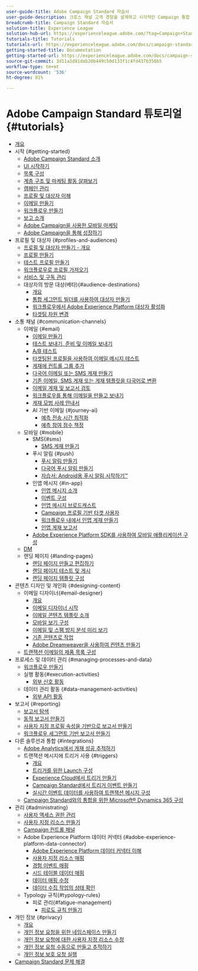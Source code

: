 ```yaml
---
user-guide-title: Adobe Campaign Standard 자습서
user-guide-description: 크로스 채널 고객 경험을 설계하고 시각적인 Campaign 통합 운영, 실시간 상호 작용 관리 및 크로스 채널 실행을 위한 환경을 구축할 수 있습니다.
breadcrumb-title: Campaign Standard 자습서
solution-title: Experience League
solution-hub-url: https://experienceleague.adobe.com/?tag=Campaign+Standard#recommended/solutions/campaign
tutorials-title: Tutorials
tutorials-url: https://experienceleague.adobe.com/docs/campaign-standard-learn/tutorials/overview.html
getting-started-title: Documentation
getting-started-url: https://experienceleague.adobe.com/docs/campaign-standard/using/campaign-standard-home.html
source-git-commit: 3d11a2d81dab20b449c50d133f1c4fd4376356b5
workflow-type: tm+mt
source-wordcount: '536'
ht-degree: 81%

---
```



# Adobe Campaign Standard 튜토리얼 {#tutorials}

+ [개요](/help/overview.md)
+ 시작 {#getting-started}
   + [Adobe Campaign Standard 소개](/help/getting-started/adobe-campaign-standard-introduction.md)
   + [UI 시작하기](/help/getting-started/getting-started-with-the-ui.md)
   + [목록 구성](/help/getting-started/configure-a-list.md)
   + [계층 구조 및 마케팅 활동 살펴보기](/help/getting-started/explore-hierarchy-and-marketing-activities.md)
   + [캠페인 관리](/help/getting-started/managing-campaigns.md)
   + [프로필 및 대상자 이해](/help/getting-started/understanding-profiles-and-audiences.md)
   + [이메일 만들기](https://experienceleague.adobe.com/docs/campaign-standard-learn/tutorials/communication-channels/email/create-email-from-homepage.html?lang=ko)
   + [워크플로우 만들기](https://experienceleague.adobe.com/docs/campaign-standard-learn/tutorials/managing-processes-and-data/creating-a-workflow.html?lang=ko)
   + [보고 소개](/help/getting-started/reporting-with-adobe-campaign-introduction.md)
   + [Adobe Campaign을 사용한 모바일 마케팅](/help/getting-started/mobile-marketing-with-adobe-campaign.md)
   + [Adobe Campaign을 통해 성장하기](/help/getting-started/growing-with-adobe-campaign.md)
+ 프로필 및 대상자 {#profiles-and-audiences}
   + [프로필 및 대상자 만들기 - 개요](/help/profiles-and-audiences/creating-profiles-and-audiences.md)
   + [프로필 만들기](/help/profiles-and-audiences/creating-a-profile.md)
   + [테스트 프로필 만들기](/help/profiles-and-audiences/test-profiles.md)
   + [워크플로우로 프로필 가져오기](/help/managing-processes-and-data/importing-profiles.md)
   + [서비스 및 구독 관리](/help/managing-processes-and-data/services-and-subscriptions.md)
   + 대상자의 방문 대상(베타){#audience-destinations}
      + [개요](/help/profiles-and-audiences/audience-destinations/audience-destinations-overview.md)
      + [통합 세그먼트 빌더를 사용하여 대상자 만들기](/help/profiles-and-audiences/audience-destinations/creating-audiences-using-segment-builder.md)
      + [워크플로우에서 Adobe Experience Platform 대상자 활성화](/help/profiles-and-audiences/audience-destinations/activating-aep-audiences.md)
      + [타겟팅 차원 변경](/help/profiles-and-audiences/audience-destinations/changing-targeting-dimension.md)
+ 소통 채널 {#communication-channels}
   + 이메일 {#email}
      + [이메일 만들기](/help/communication-channels/email/create-email-from-homepage.md)
      + [테스트 보내기, 준비 및 이메일 보내기](/help/communication-channels/email/sending-test-preparing-sending-email.md)
      + [A/B 테스트](/help/communication-channels/email/a-b-testing.md)
      + [타겟팅된 프로필을 사용하여 이메일 메시지 테스트](/help/communication-channels/email/profile-substitution.md)
      + [게재에 컨트롤 그룹 추가](/help/communication-channels/email/control-groups.md)
      + [다국어 이메일 또는 SMS 게재 만들기](/help/communication-channels/create-multilingual-deliveries.md)
      + [기존 이메일, SMS 게재 또는 게재 템플릿을 다국어로 변환](/help/communication-channels/covert-into-multilingual-deliveries.md)
      + [이메일 게재 및 보고서 검토](/help/communication-channels/email/reviewing-personalized-email-delivery-and-reports.md)
      + [워크플로우를 통해 이메일을 만들고 보내기](/help/communication-channels/email/create-and-send-emails-via-workflow.md)
      + [게재 모범 사례 안내서](https://experienceleague.adobe.com/docs/deliverability-learn/deliverability-best-practice-guide/introduction.html?lang=ko)
      + AI 기반 이메일 {#journey-ai}
         + [예측 전송 시간 최적화](/help/communication-channels/email/ai-powered-emails/predictive-send-time-optimization.md)
         + [예측 참여 점수 책정](/help/communication-channels/email/ai-powered-emails/predictive-engagement-scoring.md)
   + 모바일 {#mobile}
      + SMS{#sms}
         + [SMS 게재 만들기 ](/help/communication-channels/mobile/sms/sms-delivery.md)
      + 푸시 알림 {#push}
         + [푸시 알림 만들기](/help/communication-channels/mobile/push-notifications/creating-a-push-notification.md)
         + [다국어 푸시 알림 만들기](/help/communication-channels/mobile/push-notifications/creating-multilingual-push-notifications.md)
         + [자습서: Android용 푸시 알림 시작하기™](https://experienceleague.adobe.com/docs/campaign-standard-learn/getting-started-with-push-notifications-android/introduction.html?lang=ko)
      + 인앱 메시지 {#in-app}
         + [인앱 메시지 소개](/help/communication-channels/mobile/in-app/in-app-message-overview.md)
         + [이벤트 구성](/help/communication-channels/mobile/in-app/configure-events.md)
         + [인앱 메시지 브로드캐스트](/help/communication-channels/mobile/in-app/broadcast-in-app-message.md)
         + [Campaign 프로필 기반 타겟 사용자](/help/communication-channels/mobile/in-app/target-users-based-on-campaign-profile.md)
         + [워크플로우 내에서 인앱 게재 만들기](/help/communication-channels/mobile/in-app/in-app-activity.md)
         + [인앱 게재 보고서](/help/communication-channels/mobile/in-app/in-app-reporting.md)
      + [Adobe Experience Platform SDK를 사용하여 모바일 애플리케이션 구성](/help/communication-channels/mobile/configure-mobile-apps-using-aep-sdk.md)
   + [DM](/help/communication-channels/direct-mail/directmail.md)
   + 랜딩 페이지 {#landing-pages}
      + [랜딩 페이지 만들고 편집하기](/help/communication-channels/landing-pages/landing-page-create-and-edit.md)
      + [랜딩 페이지 테스트 및 게시](/help/communication-channels/landing-pages/landing-page-test-and-publish.md)
      + [랜딩 페이지 템플릿 구성](/help/communication-channels/landing-pages/landing-page-configure-templates.md)
+ 콘텐츠 디자인 및 개인화 {#designing-content}
   + 이메일 디자이너{#email-designer}
      + [개요](/help/designing-content/email-designer/email-designer-overview.md)
      + [이메일 디자이너 시작](/help/designing-content/email-designer/getting-started-with-the-email-designer.md)
      + [이메일 콘텐츠 템플릿 소개](/help/designing-content/email-designer/email-content-templates.md)
      + [모바일 보기 구성](/help/designing-content/email-designer/configure-the-mobile-view.md)
      + [이메일 및 스팸 방지 분석 미리 보기](/help/designing-content/email-designer/preview-your-email.md)
      + [기존 콘텐츠로 작업](/help/designing-content/email-designer/working-with-existing-content.md)
      + [Adobe Dreamweaver을 사용하여 컨텐츠 만들기](/help/designing-content/email-designer/dreamweaver-integration.md)
   + [트랜잭션 이메일의 제품 목록 구성](/help/designing-content/product-listings-in-transactional-email.md)
+ 프로세스 및 데이터 관리 {#managing-processes-and-data}
   + [워크플로우 만들기](/help/managing-processes-and-data/creating-a-workflow.md)
   + 실행 활동{#execution-activities}
      + [외부 신호 활동](/help/managing-processes-and-data/execution-activities/external-signal-activity.md)
   + 데이터 관리 활동 {#data-management-activities}
      + [외부 API 활동](/help/managing-processes-and-data/data-management-activities/external-api-activity.md)
+ 보고서 {#reporting}
   + [보고서 탐색](/help/getting-started/exploring-reports.md)
   + [동적 보고서 만들기](/help/reporting/creating-a-dynamic-report.md)
   + [사용자 지정 프로필 속성을 기반으로 보고서 만들기](/help/reporting/custom-profile-attributes-dynamic-reports.md)
   + [워크플로우 세그먼트 기반 보고서 만들기](/help/reporting/report-on-workflow-segments.md)
+ 다른 솔루션과 통합 {#integrations}
   + [Adobe Analytics에서 게재 성공 추적하기](/help/integrations/track-the-success-of-your-deliveries-in-analytics.md)
   + 트랜잭션 메시지에 트리거 사용 {#triggers}
      + [개요](/help/integrations/using-triggers-for-transactional-messaging-overview.md)
      + [트리거를 위한 Launch 구성](/help/integrations/configure-launch-for-triggers.md)
      + [Experience Cloud에서 트리거 만들기](/help/integrations/create-a-trigger-in-experience-cloud.md)
      + [Campaign Standard에서 트리거 이벤트 만들기](/help/integrations/create-a-trigger-event.md)
      + [실시간 이벤트 데이터를 사용하여 트랜잭션 메시지 구성](/help/integrations/configure-transactional-messages-using-realtime-event-data.md)
   + [Campaign Standard와의 통합을 위한 Microsoft® Dynamics 365 구성](/help/integrations/configure-dynamics-365.md)
+ 관리 {#administrating}
   + [사용자 액세스 권한 관리](/help/administrating/managing-user-access-rights.md)
   + [사용자 지정 리소스 만들기](https://experienceleague.adobe.com/docs/campaign-standard-learn/creating-custom-resources/introduction.html?lang=ko)
   + [Campaign 컨트롤 패널](https://experienceleague.adobe.com/docs/campaign-standard-learn/control-panel/control-panel-overview.html?lang=ko)
   + Adobe Experience Platform 데이터 커넥터 {#adobe-experience-platform-data-connector}
      + [Adobe Experience Platform 데이터 커넥터 이해](/help/administrating/adobe-experience-platform-data-connector/understanding-the-adobe-experience-platform-data-connector.md)
      + [사용자 지정 리소스 매핑](/help/administrating/adobe-experience-platform-data-connector/mapping-custom-resources.md)
      + [경험 이벤트 매핑](/help/administrating/adobe-experience-platform-data-connector/mapping-experience-events.md)
      + [시드 테이블 데이터 매핑](/help/administrating/adobe-experience-platform-data-connector/mapping-seed-table-data.md)
      + [데이터 매핑 수정](/help/administrating/adobe-experience-platform-data-connector/modifying-data-mapping.md)
      + [데이터 수집 작업의 상태 확인](/help/administrating/adobe-experience-platform-data-connector/checking-status-of-data-ingestion-jobs.md)
   + Typology 규칙{#typology-rules}
      + 피로 관리{#fatigue-management}
         + [피로도 규칙 만들기](/help/administrating/typology-rules/fatigue-management/create-fatigue-rules.md)
+ 개인 정보 {#privacy}
   + [개요](/help/privacy/privacy-overview.md)
   + [개인 정보 요청을 위한 네임스페이스 만들기](/help/privacy/namespaces-for-privacy-requests.md)
   + [개인 정보 요청에 대한 사용자 지정 리소스 수정](/help/privacy/custom-resources-for-privacy-requests.md)
   + [개인 정보 요청 수동으로 만들고 추적하기](/help/privacy/create-and-track-privacy-requests.md)
   + [개인 정보 보호 요청 실행](/help/privacy/execute-privacy-requests.md)
+ [Campaign Standard 문제 해결](/https://experienceleague.corp.adobe.com/docs/campaign-standard-learn/troubleshooting/overview.html)
